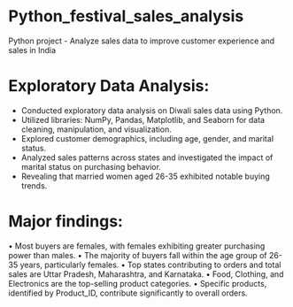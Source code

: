 # Python_festival_sales_analysis
Python project - Analyze sales data to improve customer experience and sales in India
# Exploratory Data Analysis: 
*	Conducted exploratory data analysis on Diwali sales data using Python.
*	Utilized libraries: NumPy, Pandas, Matplotlib, and Seaborn for data cleaning, manipulation, and visualization.
*	Explored customer demographics, including age, gender, and marital status.
*	Analyzed sales patterns across states and investigated the impact of marital status on purchasing behavior.
*	Revealing that married women aged 26-35 exhibited notable buying trends.


# Major findings:
 •	Most buyers are females, with females exhibiting greater purchasing power than males.
 •	The majority of buyers fall within the age group of 26-35 years, particularly females.
 •	Top states contributing to orders and total sales are Uttar Pradesh, Maharashtra, and Karnataka.
 •	Food, Clothing, and Electronics are the top-selling product categories.
 •	Specific products, identified by Product_ID, contribute significantly to overall orders.

